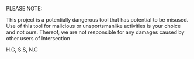PLEASE NOTE:

This project is a potentially dangerous tool that has potential to be misused. Use of this tool for malicious or unsportsmanlike activities is your choice and not ours. Thereof, we are not responsible for any damages caused by other users of Intersection


H.G, S.S, N.C 
